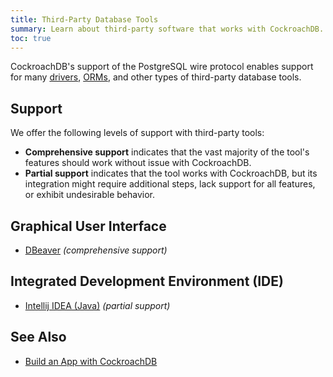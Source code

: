 ```yaml
---
title: Third-Party Database Tools
summary: Learn about third-party software that works with CockroachDB.
toc: true
---
```


CockroachDB's support of the PostgreSQL wire protocol enables support for many [drivers](build-an-app-with-cockroachdb.html), [ORMs](build-an-app-with-cockroachdb.html), and other types of third-party database tools.

## Support

We offer the following levels of support with third-party tools:

- **Comprehensive support** indicates that the vast majority of the tool's features should work without issue with CockroachDB.
- **Partial support** indicates that the tool works with CockroachDB, but its integration might require additional steps, lack support for all features, or exhibit undesirable behavior.

## Graphical User Interface

- [DBeaver](dbeaver.html) _(comprehensive support)_

## Integrated Development Environment (IDE)

- [Intellij IDEA (Java)](intellij-idea.html) _(partial support)_

## See Also

- [Build an App with CockroachDB](build-an-app-with-cockroachdb.html)
